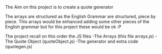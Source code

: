 The Aim on this project is to create a quote generator


The arrays are structured as the English Grammar are structured, piece by piece. This arrays would be enhanced adding some other pieces of the English grammar but for this project these would be ok :P

The project recall on this order the JS files
  -The Arrays (this file arrays.js)
  -The Quote Object (quoteObject.js)
  -The generator and extra code (quotegen.js)
